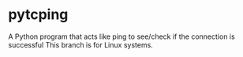 # pytcping
A Python program that acts like ping to see/check if the connection is successful
This branch is for Linux systems.
